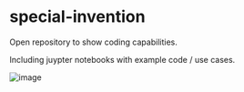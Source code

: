 # special-invention
Open repository to show coding capabilities. 

Including juypter notebooks with example code / use cases. 

![image](https://github.com/user-attachments/assets/a10ccb4b-8e53-4261-9059-80b58f9f44f3)
